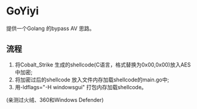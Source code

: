 # GoYiyi
提供一个Golang 的bypass AV 思路。
## 流程
1. 将Cobalt_Strike 生成的shellcode(C语言，格式替换为0x00,0x00)放入AES 中加密;
2. 将加密过后的shellcode 放入文件内存加载shellcode的main.go中;
3. 用-ldflags="-H windowsgui" 打包内存加载shellcode。

(亲测过火绒、360和Windows Defender)
